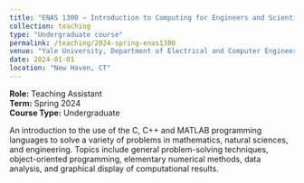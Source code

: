```yaml
---
title: "ENAS 1300 – Introduction to Computing for Engineers and Scientists"
collection: teaching
type: "Undergraduate course"
permalink: /teaching/2024-spring-enas1300
venue: "Yale University, Department of Electrical and Computer Engineering"
date: 2024-01-01
location: "New Haven, CT"
---
```


**Role:** Teaching Assistant  
**Term:** Spring 2024  
**Course Type:** Undergraduate

An introduction to the use of the C, C++ and MATLAB programming languages to solve a variety of problems in mathematics, natural sciences, and engineering. Topics include general problem-solving techniques, object-oriented programming, elementary numerical methods, data analysis, and graphical display of computational results.
